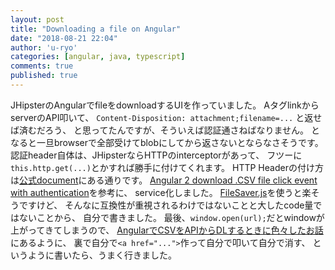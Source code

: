 ```yaml
---
layout: post
title: "Downloading a file on Angular"
date: "2018-08-21 22:04"
author: 'u-ryo'
categories: [angular, java, typescript]
comments: true
published: true
---
```

JHipsterのAngularでfileをdownloadするUIを作っていました。
AタグlinkからserverのAPI叩いて、
`Content-Disposition: attachment;filename=...`
と返せば済むだろう、
と思ってたんですが、そういえば認証通さねばなりません。
となると一旦browserで全部受けてblobにしてから返さないとならなさそうです。
認証header自体は、JHipsterならHTTPのinterceptorがあって、
フツーに`this.http.get(...)`とかすれば勝手に付けてくれます。
HTTP Headerの付け方は[公式document](https://angular.io/guide/http#adding-headers)にある通りです。
[Angular 2 download .CSV file click event with authentication](https://stackoverflow.com/questions/40966096/angular-2-download-csv-file-click-event-with-authentication?utm_medium=organic&utm_source=google_rich_qa&utm_campaign=google_rich_qa)を参考に、
service化しました。
[FileSaver.js](https://github.com/eligrey/FileSaver.js)を使うと楽そうですけど、
そんなに互換性が重視されるわけではないことと大したcode量ではないことから、
自分で書きました。
最後、`window.open(url);`だとwindowが上がってきてしまうので、
[AngularでCSVをAPIからDLするときに色々したお話](http://takasdev.hatenablog.com/entry/2017/06/15/211725)にあるように、
裏で自分で`<a href="...">`作って自分で叩いて自分で消す、
というように書いたら、うまく行きました。
